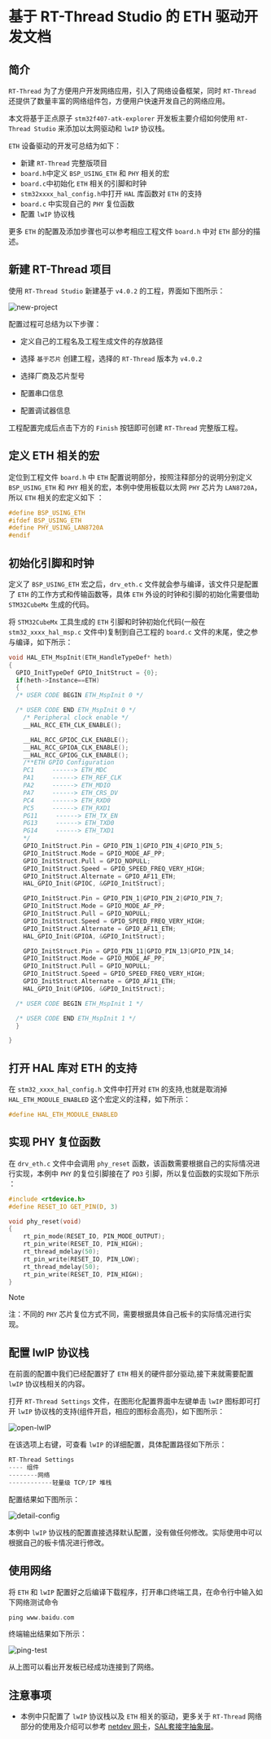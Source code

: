 # 基于 RT-Thread Studio 的 ETH 驱动开发文档

## 简介

`RT-Thread` 为了方便用户开发网络应用，引入了网络设备框架，同时 `RT-Thread` 还提供了数量丰富的网络组件包，方便用户快速开发自己的网络应用。

本文将基于正点原子 `stm32f407-atk-explorer` 开发板主要介绍如何使用 `RT-Thread Studio` 来添加以太网驱动和 `lwIP` 协议栈。

`ETH` 设备驱动的开发可总结为如下：

- 新建 `RT-Thread` 完整版项目
- `board.h`中定义 `BSP_USING_ETH` 和 `PHY` 相关的宏
- `board.c`中初始化 `ETH` 相关的引脚和时钟
- `stm32xxxx_hal_config.h`中打开 `HAL` 库函数对 `ETH` 的支持
- `board.c` 中实现自己的 `PHY` 复位函数
- 配置 `lwIP` 协议栈

更多 `ETH` 的配置及添加步骤也可以参考相应工程文件 `board.h` 中对 `ETH` 部分的描述。

## 新建 RT-Thread 项目

使用 `RT-Thread Studio` 新建基于 `v4.0.2` 的工程，界面如下图所示：

![new-project](./figures/new-pro.png)

配置过程可总结为以下步骤：

- 定义自己的工程名及工程生成文件的存放路径

- 选择 `基于芯片` 创建工程，选择的 `RT-Thread` 版本为 `v4.0.2`

- 选择厂商及芯片型号

- 配置串口信息

- 配置调试器信息

工程配置完成后点击下方的 `Finish` 按钮即可创建 `RT-Thread` 完整版工程。

## 定义 ETH 相关的宏

定位到工程文件 `board.h` 中 `ETH` 配置说明部分，按照注释部分的说明分别定义 `BSP_USING_ETH` 和 `PHY` 相关的宏，本例中使用板载以太网 `PHY` 芯片为 `LAN8720A`， 所以 `ETH` 相关的宏定义如下 ：

```c
#define BSP_USING_ETH
#ifdef BSP_USING_ETH
#define PHY_USING_LAN8720A
#endif
```

## 初始化引脚和时钟

定义了 `BSP_USING_ETH` 宏之后，`drv_eth.c` 文件就会参与编译，该文件只是配置了 `ETH` 的工作方式和传输函数等，具体 `ETH` 外设的时钟和引脚的初始化需要借助 `STM32CubeMx` 生成的代码。

将 `STM32CubeMx` 工具生成的 `ETH` 引脚和时钟初始化代码(一般在 `stm32_xxxx_hal_msp.c` 文件中)复制到自己工程的 `board.c` 文件的末尾，使之参与编译，如下所示：

```c
void HAL_ETH_MspInit(ETH_HandleTypeDef* heth)
{
  GPIO_InitTypeDef GPIO_InitStruct = {0};
  if(heth->Instance==ETH)
  {
  /* USER CODE BEGIN ETH_MspInit 0 */

  /* USER CODE END ETH_MspInit 0 */
    /* Peripheral clock enable */
    __HAL_RCC_ETH_CLK_ENABLE();

    __HAL_RCC_GPIOC_CLK_ENABLE();
    __HAL_RCC_GPIOA_CLK_ENABLE();
    __HAL_RCC_GPIOG_CLK_ENABLE();
    /**ETH GPIO Configuration
    PC1     ------> ETH_MDC
    PA1     ------> ETH_REF_CLK
    PA2     ------> ETH_MDIO
    PA7     ------> ETH_CRS_DV
    PC4     ------> ETH_RXD0
    PC5     ------> ETH_RXD1
    PG11     ------> ETH_TX_EN
    PG13     ------> ETH_TXD0
    PG14     ------> ETH_TXD1
    */
    GPIO_InitStruct.Pin = GPIO_PIN_1|GPIO_PIN_4|GPIO_PIN_5;
    GPIO_InitStruct.Mode = GPIO_MODE_AF_PP;
    GPIO_InitStruct.Pull = GPIO_NOPULL;
    GPIO_InitStruct.Speed = GPIO_SPEED_FREQ_VERY_HIGH;
    GPIO_InitStruct.Alternate = GPIO_AF11_ETH;
    HAL_GPIO_Init(GPIOC, &GPIO_InitStruct);

    GPIO_InitStruct.Pin = GPIO_PIN_1|GPIO_PIN_2|GPIO_PIN_7;
    GPIO_InitStruct.Mode = GPIO_MODE_AF_PP;
    GPIO_InitStruct.Pull = GPIO_NOPULL;
    GPIO_InitStruct.Speed = GPIO_SPEED_FREQ_VERY_HIGH;
    GPIO_InitStruct.Alternate = GPIO_AF11_ETH;
    HAL_GPIO_Init(GPIOA, &GPIO_InitStruct);

    GPIO_InitStruct.Pin = GPIO_PIN_11|GPIO_PIN_13|GPIO_PIN_14;
    GPIO_InitStruct.Mode = GPIO_MODE_AF_PP;
    GPIO_InitStruct.Pull = GPIO_NOPULL;
    GPIO_InitStruct.Speed = GPIO_SPEED_FREQ_VERY_HIGH;
    GPIO_InitStruct.Alternate = GPIO_AF11_ETH;
    HAL_GPIO_Init(GPIOG, &GPIO_InitStruct);

  /* USER CODE BEGIN ETH_MspInit 1 */

  /* USER CODE END ETH_MspInit 1 */
  }

}
```

## 打开 HAL 库对 ETH 的支持

在 `stm32_xxxx_hal_config.h` 文件中打开对 `ETH` 的支持,也就是取消掉 `HAL_ETH_MODULE_ENABLED` 这个宏定义的注释，如下所示：

```c
#define HAL_ETH_MODULE_ENABLED
```

## 实现 PHY 复位函数

在 `drv_eth.c` 文件中会调用 `phy_reset` 函数，该函数需要根据自己的实际情况进行实现，本例中 `PHY` 的复位引脚接在了 `PD3` 引脚，所以复位函数的实现如下所示 ：

```c
#include <rtdevice.h>
#define RESET_IO GET_PIN(D, 3)

void phy_reset(void)
{
    rt_pin_mode(RESET_IO, PIN_MODE_OUTPUT);
    rt_pin_write(RESET_IO, PIN_HIGH);
    rt_thread_mdelay(50);
    rt_pin_write(RESET_IO, PIN_LOW);
    rt_thread_mdelay(50);
    rt_pin_write(RESET_IO, PIN_HIGH);
}
```

> [!NOTE]
> 注：不同的 `PHY` 芯片复位方式不同，需要根据具体自己板卡的实际情况进行实现。

## 配置 lwIP 协议栈

在前面的配置中我们已经配置好了 `ETH` 相关的硬件部分驱动,接下来就需要配置 `lwIP` 协议栈相关的内容。

打开 `RT-Thread Settings` 文件，在图形化配置界面中左键单击 `lwIP` 图标即可打开 `lwIP` 协议栈的支持(组件开启，相应的图标会高亮)，如下图所示：

![open-lwIP](./figures/open-lwIP.png)

在该选项上右键，可查看 `lwIP` 的详细配置，具体配置路径如下所示：
```c
RT-Thread Settings
---- 组件
--------网络
------------轻量级 TCP/IP 堆栈
```

配置结果如下图所示：

![detail-config](./figures/detail-config.png)

本例中 `lwIP` 协议栈的配置直接选择默认配置，没有做任何修改。实际使用中可以根据自己的板卡情况进行修改。

## 使用网络

将 `ETH` 和 `lwIP` 配置好之后编译下载程序，打开串口终端工具，在命令行中输入如下网络测试命令

```c
ping www.baidu.com
```

终端输出结果如下所示：

![ping-test](figures/ping-test.png)

从上图可以看出开发板已经成功连接到了网络。

## 注意事项

- 本例中只配置了 `lwIP` 协议栈以及 `ETH` 相关的驱动，更多关于 `RT-Thread` 网络部分的使用及介绍可以参考 [netdev 网卡](https://www.rt-thread.org/document/site/programming-manual/netdev/netdev/)，[SAL套接字抽象层](https://www.rt-thread.org/document/site/programming-manual/sal/sal/)。
